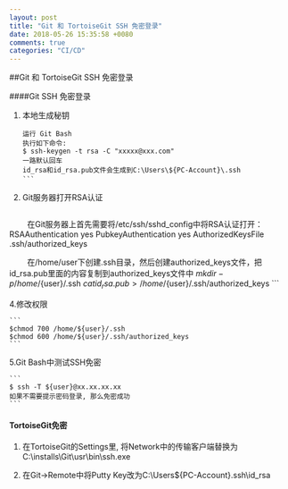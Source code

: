```yaml
---
layout: post
title: "Git 和 TortoiseGit SSH 免密登录"
date: 2018-05-26 15:35:58 +0080
comments: true
categories: "CI/CD"
---
```


##Git 和 TortoiseGit SSH 免密登录


####Git SSH 免密登录

1. 本地生成秘钥

    ```
    运行 Git Bash
    执行如下命令:
    $ ssh-keygen -t rsa -C "xxxxx@xxx.com"
    一路默认回车
    id_rsa和id_rsa.pub文件会生成到C:\Users\${PC-Account}\.ssh　
    ```　

2. Git服务器打开RSA认证
   
    ```
　　 在Git服务器上首先需要将/etc/ssh/sshd_config中将RSA认证打开：
    RSAAuthentication yes
    PubkeyAuthentication yes
    AuthorizedKeysFile  .ssh/authorized_keys
  
　　 在/home/user下创建.ssh目录，然后创建authorized_keys文件，把id_rsa.pub里面的内容复制到authorized_keys文件中
    $mkdir -p /home/${user}/.ssh
    $cat id_rsa.pub > /home/${user}/.ssh/authorized_keys
    ```

4.修改权限

	```
    $chmod 700 /home/${user}/.ssh
    $chmod 600 /home/${user}/.ssh/authorized_keys
	```

5.Git Bash中测试SSH免密
    
	```
    $ ssh -T ${user}@xx.xx.xx.xx
    如果不需要提示密码登录, 那么免密成功
	```


#### TortoiseGit免密

1. 在TortoiseGit的Settings里, 将Network中的传输客户端替换为C:\installs\Git\usr\bin\ssh.exe

2. 在Git->Remote中将Putty Key改为C:\Users\${PC-Account}\.ssh\id_rsa



 